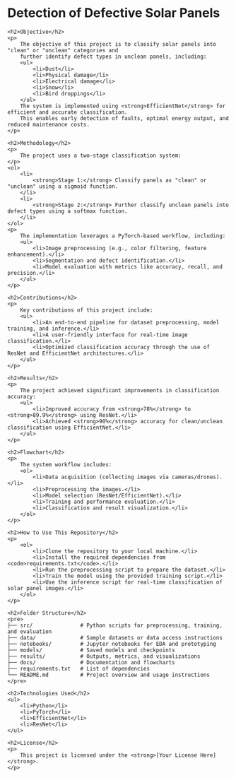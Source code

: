 <!DOCTYPE html>
<html lang="en">
<head>
    <meta charset="UTF-8">
    <meta name="viewport" content="width=device-width, initial-scale=1.0">
    <title>Detection of Defective Solar Panels</title>
</head>
<body>
    <h1>Detection of Defective Solar Panels</h1>

    <h2>Objective</h2>
    <p>
        The objective of this project is to classify solar panels into "clean" or "unclean" categories and 
        further identify defect types in unclean panels, including:
        <ul>
            <li>Dust</li>
            <li>Physical damage</li>
            <li>Electrical damage</li>
            <li>Snow</li>
            <li>Bird droppings</li>
        </ul>
        The system is implemented using <strong>EfficientNet</strong> for efficient and accurate classification. 
        This enables early detection of faults, optimal energy output, and reduced maintenance costs.
    </p>

    <h2>Methodology</h2>
    <p>
        The project uses a two-stage classification system:
    </p>
    <ol>
        <li>
            <strong>Stage 1:</strong> Classify panels as "clean" or "unclean" using a sigmoid function.
        </li>
        <li>
            <strong>Stage 2:</strong> Further classify unclean panels into defect types using a softmax function.
        </li>
    </ol>
    <p>
        The implementation leverages a PyTorch-based workflow, including:
        <ul>
            <li>Image preprocessing (e.g., color filtering, feature enhancement).</li>
            <li>Segmentation and defect identification.</li>
            <li>Model evaluation with metrics like accuracy, recall, and precision.</li>
        </ul>
    </p>

    <h2>Contributions</h2>
    <p>
        Key contributions of this project include:
        <ul>
            <li>An end-to-end pipeline for dataset preprocessing, model training, and inference.</li>
            <li>A user-friendly interface for real-time image classification.</li>
            <li>Optimized classification accuracy through the use of ResNet and EfficientNet architectures.</li>
        </ul>
    </p>

    <h2>Results</h2>
    <p>
        The project achieved significant improvements in classification accuracy:
        <ul>
            <li>Improved accuracy from <strong>78%</strong> to <strong>89.9%</strong> using ResNet.</li>
            <li>Achieved <strong>90%</strong> accuracy for clean/unclean classification using EfficientNet.</li>
        </ul>
    </p>

    <h2>Flowchart</h2>
    <p>
        The system workflow includes:
        <ol>
            <li>Data acquisition (collecting images via cameras/drones).</li>
            <li>Preprocessing the images.</li>
            <li>Model selection (ResNet/EfficientNet).</li>
            <li>Training and performance evaluation.</li>
            <li>Classification and result visualization.</li>
        </ol>
    </p>

    <h2>How to Use This Repository</h2>
    <p>
        <ol>
            <li>Clone the repository to your local machine.</li>
            <li>Install the required dependencies from <code>requirements.txt</code>.</li>
            <li>Run the preprocessing script to prepare the dataset.</li>
            <li>Train the model using the provided training script.</li>
            <li>Use the inference script for real-time classification of solar panel images.</li>
        </ol>
    </p>

    <h2>Folder Structure</h2>
    <pre>
    ├── src/               # Python scripts for preprocessing, training, and evaluation
    ├── data/              # Sample datasets or data access instructions
    ├── notebooks/         # Jupyter notebooks for EDA and prototyping
    ├── models/            # Saved models and checkpoints
    ├── results/           # Outputs, metrics, and visualizations
    ├── docs/              # Documentation and flowcharts
    ├── requirements.txt   # List of dependencies
    └── README.md          # Project overview and usage instructions
    </pre>

    <h2>Technologies Used</h2>
    <ul>
        <li>Python</li>
        <li>PyTorch</li>
        <li>EfficientNet</li>
        <li>ResNet</li>
    </ul>

    <h2>License</h2>
    <p>
        This project is licensed under the <strong>[Your License Here]</strong>.
    </p>
</body>
</html>
